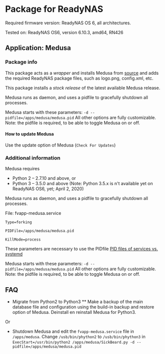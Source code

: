 # Package for ReadyNAS

Required firmware version: ReadyNAS OS 6, all architectures.

Tested on: ReadyNAS OS6, version 6.10.3, amd64, RN426

## Application: Medusa

### Package info
This package acts as a *wrapper* and installs Medusa from [source](https://github.com/pymedusa/Medusa/) and adds the required ReadyNAS package files, such as logo.png, config.xml, etc.

This package installs a *stock release* of the latest available Medusa release.

Medusa runs as daemon, and uses a pidfile to gracefully shutdown all processes.

Medusa starts with these parameters: `-d --pidfile=/apps/medusa/medusa.pid` All other options are fully customizable. Note: the pidfile is required,  to be able to toggle Medusa on or off.

#### How to update Medusa
Use the update option of Medusa (`Check For Updates`)

### Additional information
Medusa requires

* Python 2 – 2.7.10 and above, or
* Python 3 – 3.5.0 and above (Note: Python 3.5.x is n't available yet on ReadyNAS OS6, yet; April 2, 2020)

Medusa runs as daemon, and uses a pidfile to gracefully shutdown all processes.


  File: fvapp-medusa.service
  
  `Type=forking`
  
  `PIDFile=/apps/medusa/medusa.pid`
  
  `KillMode=process`


These parameters are necessary to use the PIDfile [PID files of services vs. systemd](https://lists.debian.org/debian-user/2016/10/msg00422.html)

Medusa starts with these parameters: `-d --pidfile=/apps/medusa/medusa.pid` All other options are fully customizable. Note: the pidfile is required,  to be able to toggle Medusa on or off.

## FAQ
* Migrate from Python2 to Python3
** Make a backup of the main database file and configuration using the build-in backup and restore option of Medusa. Deinstall en reinstall Medusa for Python3.

Or
* Shutdown Medusa and edit the `fvapp-medusa.service` file in `/apps/medusa`.
Change `/usb/bin/phython2` to `/usb/bin/phython3` in `ExecStart=/usr/bin/python2 /apps/medusa/SickBeard.py -d --pidfile=/apps/medusa/medusa.pid`
